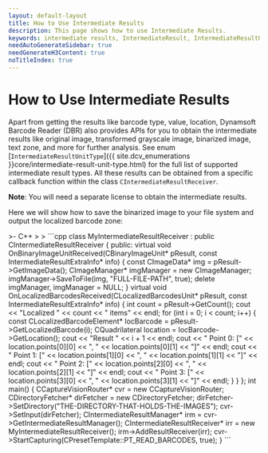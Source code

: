 ```yaml
---
layout: default-layout
title: How to Use Intermediate Results
description: This page shows how to use Intermediate Results.
keywords: intermediate results, IntermediateResult, IntermediateResultUnitType, how-to guides
needAutoGenerateSidebar: true
needGenerateH3Content: true
noTitleIndex: true
--- 
```


# How to Use Intermediate Results

Apart from getting the results like barcode type, value, location, Dynamsoft Barcode Reader (DBR) also provides APIs for you to obtain the intermediate results like original image, transformed grayscale image, binarized image, text zone, and more for further analysis. See enum [`IntermediateResultUnitType`]({{ site.dcv_enumerations }}core/intermediate-result-unit-type.html) for the full list of supported intermediate result types. All these results can be obtained from a specific callback function within the class `CIntermediateResultReceiver`.

**Note**: You will need a separate license to obtain the intermediate results.

Here we will show how to save the binarized image to your file system and output the localized barcode zone:

<div class="sample-code-prefix template2"></div>
   >- C++
   >
>
```cpp
class MyIntermediateResultReceiver : public CIntermediateResultReceiver
{
public:
	virtual void OnBinaryImageUnitReceived(CBinaryImageUnit* pResult, const IntermediateResultExtraInfo* info)
	{
		const CImageData* img = pResult->GetImageData();
		CImageManager* imgManager = new CImageManager;
		imgManager->SaveToFile(img, "FULL-FILE-PATH", true);
		delete imgManager, imgManager = NULL;
	}
	virtual void OnLocalizedBarcodesReceived(CLocalizedBarcodesUnit* pResult, const IntermediateResultExtraInfo* info)
	{
		int count = pResult->GetCount();
		cout << "Localized " << count << " items" << endl;
		for (int i = 0; i < count; i++) {
			const CLocalizedBarcodeElement* locBarcode = pResult->GetLocalizedBarcode(i);
			CQuadrilateral location = locBarcode->GetLocation();
			cout << "Result " << i + 1 << endl;
			cout << "	Point 0: [" << location.points[0][0] << ", " << location.points[0][1] << "]" << endl;
			cout << "	Point 1: [" << location.points[1][0] << ", " << location.points[1][1] << "]" << endl;
			cout << "	Point 2: [" << location.points[2][0] << ", " << location.points[2][1] << "]" << endl;
			cout << "	Point 3: [" << location.points[3][0] << ", " << location.points[3][1] << "]" << endl;
		}
	}
};
int main()
{
	CCaptureVisionRouter* cvr = new CCaptureVisionRouter;
    CDirectoryFetcher* dirFetcher = new CDirectoryFetcher;
    dirFetcher->SetDirectory("THE-DIRECTORY-THAT-HOLDS-THE-IMAGES");
	cvr->SetInput(dirFetcher);
	CIntermediateResultManager* irm = cvr->GetIntermediateResultManager();
	CIntermediateResultReceiver* irr = new MyIntermediateResultReceiver();
	irm->AddResultReceiver(irr);
	cvr->StartCapturing(CPresetTemplate::PT_READ_BARCODES, true);
}
```

